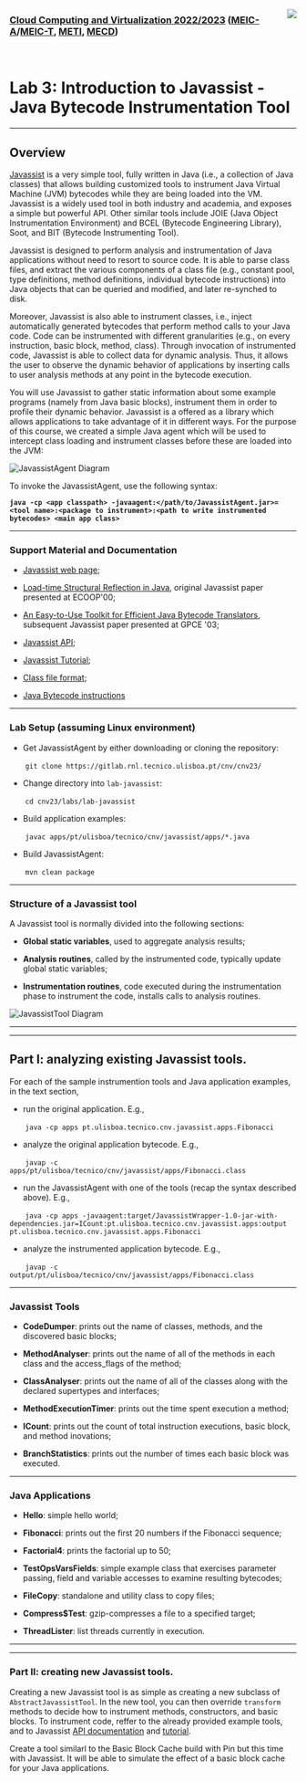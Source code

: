 <a href="https://dei.tecnico.ulisboa.pt/"><img style="float: right;" src="../../res/logodei.png"></a>

### [Cloud Computing and Virtualization 2022/2023](https://fenix.tecnico.ulisboa.pt/disciplinas/AVExe2/2022-2023/2-semestre) ([MEIC-A](https://fenix.tecnico.ulisboa.pt/cursos/meic-a)/[MEIC-T](https://fenix.tecnico.ulisboa.pt/meic-t), [METI](https://fenix.tecnico.ulisboa.pt/merc), [MECD](https://fenix.tecnico.ulisboa.pt/cursos/mecd))

&nbsp;
&nbsp;
&nbsp;
&nbsp;

# Lab 3: Introduction to Javassist - Java Bytecode Instrumentation Tool

---

## Overview

[Javassist](https://www.javassist.org/) is a very simple tool, fully written in Java (i.e., a collection of Java classes) that allows building customized tools to instrument Java Virtual Machine (JVM) bytecodes while they are being loaded into the VM. Javassist is a widely used tool in both industry and academia, and exposes a simple but powerful API. Other similar tools include JOIE (Java Object Instrumentation Environment) and BCEL (Bytecode Engineering Library), Soot, and BIT (Bytecode Instrumenting Tool).

Javassist is designed to perform analysis and instrumentation of Java applications without need to resort to source code. It is able to parse class files, and extract the various components of a class file (e.g., constant pool, type definitions, method definitions, individual bytecode instructions) into Java objects that can be queried and modified, and later re-synched to disk.

Moreover, Javassist is also able to instrument classes, i.e., inject automatically generated bytecodes that perform method calls to your Java code. Code can be instrumented with different granularities (e.g., on every instruction, basic block, method, class). Through invocation of instrumented code, Javassist is able to collect data for dynamic analysis. Thus, it allows the user to observe the dynamic behavior of applications by inserting calls to user analysis methods at any point in the bytecode execution.

You will use Javassist to gather static information about some example programs (namely from Java basic blocks), instrument them in order to profile their dynamic behavior. Javassist is a offered as a library which allows applications to take advantage of it in different ways. For the purpose of this course, we created a simple Java agent which will be used to intercept class loading and instrument classes before these are loaded into the JVM:

![JavassistAgent Diagram](res/JavassistAgent.png)

To invoke the JavassistAgent, use the following syntax:

**`java -cp <app classpath> -javaagent:</path/to/JavassistAgent.jar>=<tool name>:<package to instrument>:<path to write instrumented bytecodes> <main app class>`**

---

### Support Material and Documentation

- [Javassist web page](https://www.javassist.org/);

- [Load-time Structural Reflection in Java](https://citeseerx.ist.psu.edu/viewdoc/download?doi=10.1.1.1.6577&rep=rep1&type=pdf), original Javassist paper presented at ECOOP'00;

- [An Easy-to-Use Toolkit for Efficient Java Bytecode Translators](https://citeseerx.ist.psu.edu/viewdoc/download?doi=10.1.1.4.6438&rep=rep1&type=pdf), subsequent Javassist paper presented at GPCE '03;

- [Javassist API](https://www.javassist.org/html/index.html);

- [Javassist Tutorial](https://www.javassist.org/tutorial/tutorial.html);

- [Class file format](https://docs.oracle.com/javase/specs/jvms/se7/html/jvms-4.html);

- [Java Bytecode instructions](http://docs.oracle.com/javase/specs/jvms/se11/html/jvms-6.html)

---

### Lab Setup (assuming Linux environment)

- Get JavassistAgent by either downloading or cloning the repository: 

&nbsp;&nbsp;&nbsp;&nbsp;&nbsp;&nbsp; `git clone https://gitlab.rnl.tecnico.ulisboa.pt/cnv/cnv23/`

- Change directory into `lab-javassist`:

&nbsp;&nbsp;&nbsp;&nbsp;&nbsp;&nbsp; `cd cnv23/labs/lab-javassist`

- Build application examples:

&nbsp;&nbsp;&nbsp;&nbsp;&nbsp;&nbsp; `javac apps/pt/ulisboa/tecnico/cnv/javassist/apps/*.java`

- Build JavassistAgent:

&nbsp;&nbsp;&nbsp;&nbsp;&nbsp;&nbsp; `mvn clean package`

---

### Structure of a Javassist tool

A Javassist tool is normally divided into the following sections:

- **Global static variables**, used to aggregate analysis results;

- **Analysis routines**, called by the instrumented code, typically update global static variables;

- **Instrumentation routines**, code executed during the instrumentation phase to instrument the code, installs calls to analysis routines.

![JavassistTool Diagram](res/JavassistTool.png)


---

---

## Part I: analyzing existing Javassist tools.

For each of the sample instrumention tools and Java application examples, in the text section,

- run the original application. E.g.,

&nbsp;&nbsp;&nbsp;&nbsp;&nbsp;&nbsp; `java -cp apps pt.ulisboa.tecnico.cnv.javassist.apps.Fibonacci`

- analyze the original application bytecode. E.g.,

&nbsp;&nbsp;&nbsp;&nbsp;&nbsp;&nbsp; `javap -c apps/pt/ulisboa/tecnico/cnv/javassist/apps/Fibonacci.class`

- run the JavassistAgent with one of the tools (recap the syntax described above). E.g.,

&nbsp;&nbsp;&nbsp;&nbsp;&nbsp;&nbsp; `java -cp apps -javaagent:target/JavassistWrapper-1.0-jar-with-dependencies.jar=ICount:pt.ulisboa.tecnico.cnv.javassist.apps:output pt.ulisboa.tecnico.cnv.javassist.apps.Fibonacci`

- analyze the instrumented application bytecode. E.g.,

&nbsp;&nbsp;&nbsp;&nbsp;&nbsp;&nbsp; `javap -c output/pt/ulisboa/tecnico/cnv/javassist/apps/Fibonacci.class`

---

### Javassist Tools

- **CodeDumper**: prints out the name of classes, methods, and the discovered basic blocks;

- **MethodAnalyser**: prints out the name of all of the methods in each class and the access\_flags of the method;

- **ClassAnalyser**: prints out the name of all of the classes along with the declared supertypes and interfaces;

- **MethodExecutionTimer**: prints out the time spent execution a method;

- **ICount**: prints out the count of total instruction executions, basic block, and method inovations;

- **BranchStatistics**: prints out the number of times each basic block was executed.

---

### Java Applications

- **Hello**: simple hello world;

- **Fibonacci**: prints out the first 20 numbers if the Fibonacci sequence;

- **Factorial4**: prints the factorial up to 50;

- **TestOpsVarsFields**: simple example class that exercises parameter passing, field and variable accesses to examine resulting bytecodes;

- **FileCopy**: standalone and utility class to copy files;

- **Compress$Test**: gzip-compresses a file to a specified target;

- **ThreadLister**: list threads currently in execution.

---

---

### Part II: creating new Javassist tools.

Creating a new Javassist tool is as simple as creating a new subclass of `AbstractJavassistTool`. In the new tool, you can then override `transform` methods to decide how to instrument methods, constructors, and basic blocks. To instrument code, reffer to the already provided example tools, and to Javassist [API documentation](https://www.javassist.org/html/index.html) and [tutorial](https://www.javassist.org/tutorial/tutorial.html).

Create a tool similarl to the Basic Block Cache build with Pin but this time with Javassist. It will be able to simulate the effect of a basic block cache for your Java applications.
